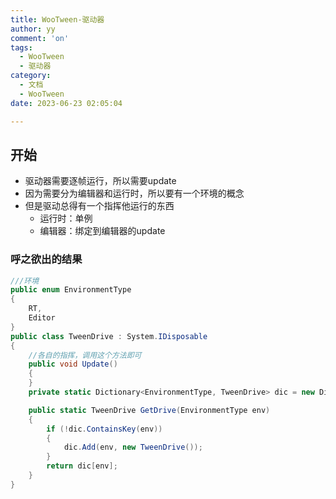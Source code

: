 ```yaml
---
title: WooTween-驱动器
author: yy
comment: 'on'
tags:
  - WooTween
  - 驱动器
category:
  - 文档
  - WooTween
date: 2023-06-23 02:05:04

---
```

## 开始
* 驱动器需要逐帧运行，所以需要update
* 因为需要分为编辑器和运行时，所以要有一个环境的概念
* 但是驱动总得有一个指挥他运行的东西
  * 运行时：单例
  * 编辑器：绑定到编辑器的update
### 呼之欲出的结果
``` csharp
///环境
public enum EnvironmentType
{
    RT,
    Editor
}
public class TweenDrive : System.IDisposable
{
    //各自的指挥，调用这个方法即可
    public void Update()
    {
    }
    private static Dictionary<EnvironmentType, TweenDrive> dic = new Dictionary<EnvironmentType, TweenDrive>();

    public static TweenDrive GetDrive(EnvironmentType env)
    {
        if (!dic.ContainsKey(env))
        {
            dic.Add(env, new TweenDrive());
        }
        return dic[env];
    }
}
```